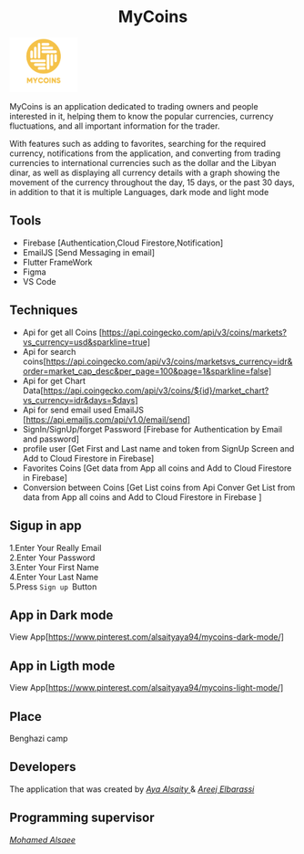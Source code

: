 <h1 align="center"> MyCoins </h1>
<img src="assets/images/logo2.png" alt="MyCoins" width="120">
<br>
<p>
MyCoins is an application dedicated to trading owners and people interested in it, helping them to know the popular currencies, currency fluctuations, and all important information for the trader.

With features such as adding to favorites, searching for the required currency, notifications from the application, and converting from trading currencies to international currencies such as the dollar and the Libyan dinar, as well as displaying all currency details with a graph showing the movement of the currency throughout the day, 15 days, or the past 30 days, in addition to that it is multiple Languages, dark mode and light mode
</p>




## Tools
- Firebase [Authentication,Cloud Firestore,Notification]
- EmailJS [Send Messaging in email]
- Flutter FrameWork
- Figma
- VS Code


## Techniques
- Api for get all Coins [https://api.coingecko.com/api/v3/coins/markets?vs_currency=usd&sparkline=true]
- Api for search coins[https://api.coingecko.com/api/v3/coins/marketsvs_currency=idr&order=market_cap_desc&per_page=100&page=1&sparkline=false]
- Api for get Chart Data[https://api.coingecko.com/api/v3/coins/${id}/market_chart?vs_currency=idr&days=$days]
- Api for send email used EmailJS [https://api.emailjs.com/api/v1.0/email/send]
- SignIn/SignUp/forget Password [Firebase for Authentication by Email and password]
- profile user [Get First and Last name  and token from SignUp Screen and Add to Cloud Firestore in Firebase]
- Favorites Coins [Get data from App all coins and Add to Cloud Firestore in Firebase]
- Conversion between Coins [Get List coins from Api Conver  Get List from data from App all coins and Add to Cloud Firestore in Firebase ]

## Sigup in app
1.Enter Your Really Email<br />
2.Enter Your Password<br />
3.Enter Your First Name<br />
4.Enter Your Last Name<br />
5.Press `Sign up `Button<br />

## App in Dark mode
View App[https://www.pinterest.com/alsaityaya94/mycoins-dark-mode/]

## App in Ligth mode
View App[https://www.pinterest.com/alsaityaya94/mycoins-light-mode/]

## Place
Benghazi camp

## Developers
The application that was created by [*Aya Alsaity* ](https://github.com/AyaAlsaity) &  [*Areej Elbarassi*](https://github.com/areej9891)
## Programming supervisor
[*Mohamed Alsaee*](https://github.com/mohamed97alsaee)
